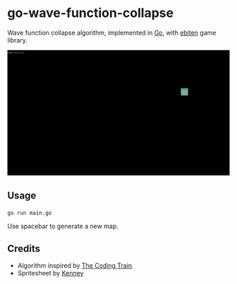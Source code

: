 # go-wave-function-collapse

Wave function collapse algorithm, implemented in [Go](https://golang.org), with [ebiten](https://github.com/hajimehoshi/ebiten) game library.

![GIF animation of WFC algorithm](gifs/gowfc.gif)

## Usage

```go run main.go```

Use spacebar to generate a new map.

## Credits

- Algorithm inspired by [The Coding Train](https://thecodingtrain.com/challenges/171-wave-function-collapse)
- Spritesheet by [Kenney](https://kenney.nl)
